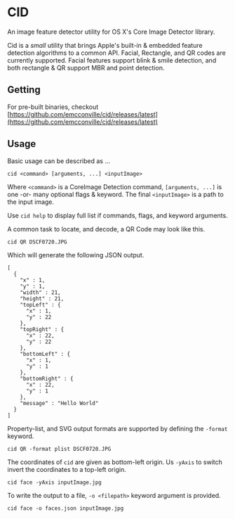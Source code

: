 # CID

An image feature detector utility for OS X's Core Image Detector library.

Cid is a *small* utility that brings Apple's built-in & embedded feature
detection algorithms to a common API. Facial, Rectangle, and QR codes are
currently supported. Facial features support blink & smile detection, and
both rectangle & QR support MBR and point detection.

## Getting

For pre-built binaries, checkout
[https://github.com/emcconville/cid/releases/latest](https://github.com/emcconville/cid/releases/latest)

## Usage

Basic usage can be described as ...

    cid <command> [arguments, ...] <inputImage>

Where `<command>` is a CoreImage Detection command, `[arguments, ...]` is one -or-
many optional flags & keyword. The final `<inputImage>` is a path to the input
image.

Use `cid help` to display full list if commands, flags, and keyword arguments.

A common task to locate, and decode, a QR Code may look like this.

    cid QR DSCF0720.JPG

Which will generate the following JSON output.

    [
      {
        "x" : 1,
        "y" : 1,
        "width" : 21,
        "height" : 21,
        "topLeft" : {
          "x" : 1,
          "y" : 22
        },
        "topRight" : {
          "x" : 22,
          "y" : 22
        },
        "bottomLeft" : {
          "x" : 1,
          "y" : 1
        },
        "bottomRight" : {
          "x" : 22,
          "y" : 1
        },
        "message" : "Hello World"
      }
    ]

Property-list, and SVG output formats are supported by defining the `-format`
keyword.

    cid QR -format plist DSCF0720.JPG

The coordinates of `cid` are given as bottom-left origin. Us `-yAxis` to switch
invert the coordinates to a top-left origin.

    cid face -yAxis inputImage.jpg

To write the output to a file, `-o <filepath>` keyword argument is provided.

    cid face -o faces.json inputImage.jpg

